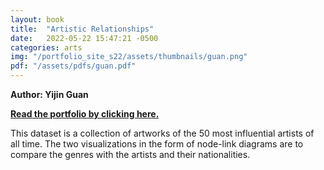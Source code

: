 ```yaml
---
layout: book
title:  "Artistic Relationships"
date:   2022-05-22 15:47:21 -0500
categories: arts
img: "/portfolio_site_s22/assets/thumbnails/guan.png"
pdf: "/assets/pdfs/guan.pdf"
---
```


<b>Author: Yijin Guan</b>

<b><a href="{{ page.pdf | relative_url }}">Read the portfolio by clicking here.</a></b>

This dataset is a collection of artworks of the 50 most influential artists of
all time. The two visualizations in the form of node-link diagrams are to
compare the genres with the artists and their nationalities.

[jekyll-docs]: https://jekyllrb.com/docs/home
[jekyll-gh]:   https://github.com/jekyll/jekyll
[jekyll-talk]: https://talk.jekyllrb.com/
